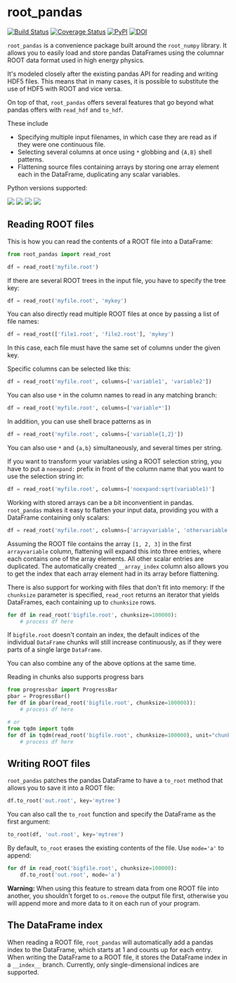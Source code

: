 
# root\_pandas

[![Build Status](https://travis-ci.org/scikit-hep/root_pandas.svg?branch=master)](https://travis-ci.org/scikit-hep/root_pandas)
[![Coverage Status](https://coveralls.io/repos/github/scikit-hep/root_pandas/badge.svg?branch=master)](https://coveralls.io/github/scikit-hep/root_pandas?branch=master)
[![PyPI](https://badge.fury.io/py/root_pandas.svg)](https://pypi.python.org/pypi/root_pandas/)
[![DOI](https://zenodo.org/badge/17171/scikit-hep/root_pandas.svg)](https://zenodo.org/badge/latestdoi/17171/scikit-hep/root_pandas)

`root_pandas` is a convenience package built around the `root_numpy` library.
It allows you to easily load and store pandas DataFrames using the columnar ROOT data format used in high energy physics.

It's modeled closely after the existing pandas API for reading and writing HDF5 files.
This means that in many cases, it is possible to substitute the use of HDF5 with ROOT and vice versa.

On top of that, `root_pandas` offers several features that go beyond what pandas offers with `read_hdf` and `to_hdf`.

These include

 - Specifying multiple input filenames, in which case they are read as if they were one continuous file.
 - Selecting several columns at once using `*` globbing and `{A,B}` shell patterns.
 - Flattening source files containing arrays by storing one array element each in the DataFrame, duplicating any scalar variables.

Python versions supported:

[![](https://img.shields.io/badge/python-2.7-blue.svg)](https://badge.fury.io/py/root_pandas)
[![](https://img.shields.io/badge/python-3.4-blue.svg)](https://badge.fury.io/py/root_pandas)
[![](https://img.shields.io/badge/python-3.5-blue.svg)](https://badge.fury.io/py/root_pandas)
[![](https://img.shields.io/badge/python-3.6-blue.svg)](https://badge.fury.io/py/root_pandas)


## Reading ROOT files

This is how you can read the contents of a ROOT file into a DataFrame:
```python
from root_pandas import read_root

df = read_root('myfile.root')
```

If there are several ROOT trees in the input file, you have to specify the tree key:
```python
df = read_root('myfile.root', 'mykey')
```

You can also directly read multiple ROOT files at once by passing a list of file names:
```python
df = read_root(['file1.root', 'file2.root'], 'mykey')
```
In this case, each file must have the same set of columns under the given key.

Specific columns can be selected like this:
```python
df = read_root('myfile.root', columns=['variable1', 'variable2'])
```

You can also use `*` in the column names to read in any matching branch:
```python
df = read_root('myfile.root', columns=['variable*'])
```

In addition, you can use shell brace patterns as in
```python
df = read_root('myfile.root', columns=['variable{1,2}'])
```
You can also use `*` and `{a,b}` simultaneously, and several times per string.

If you want to transform your variables using a ROOT selection string, you have
to put a `noexpand:` prefix in front of the column name that you want to use the selection string in:
```python
df = read_root('myfile.root', columns=['noexpand:sqrt(variable1)']
```

Working with stored arrays can be a bit inconventient in pandas.
`root_pandas` makes it easy to flatten your input data, providing you with a DataFrame containing only scalars:
```python
df = read_root('myfile.root', columns=['arrayvariable', 'othervariable'], flatten=['arrayvariable'])
```

Assuming the ROOT file contains the array `[1, 2, 3]` in the first `arrayvariable` column, flattening
will expand this into three entries, where each contains one of the array elements.
All other scalar entries are duplicated.
The automatically created `__array_index` column also allows you to get the index that each array element had in its array before flattening.

There is also support for working with files that don't fit into memory:
If the `chunksize` parameter is specified, `read_root` returns an iterator that yields DataFrames, each containing up to `chunksize` rows.
```python
for df in read_root('bigfile.root', chunksize=100000):
    # process df here
```
If `bigfile.root` doesn't contain an index, the default indices of the
individual `DataFrame` chunks will still increase continuously, as if they were
parts of a single large `DataFrame`.

You can also combine any of the above options at the same time.

Reading in chunks also supports progress bars
```python
from progressbar import ProgressBar
pbar = ProgressBar()
for df in pbar(read_root('bigfile.root', chunksize=100000)):
    # process df here

# or
from tqdm import tqdm
for df in tqdm(read_root('bigfile.root', chunksize=100000), unit="chunks"):
    # process df here
```

## Writing ROOT files

`root_pandas` patches the pandas DataFrame to have a `to_root` method that allows you to save it into a ROOT file:
```python
df.to_root('out.root', key='mytree')
```
You can also call the `to_root` function and specify the DataFrame as the first argument:
```python
to_root(df, 'out.root', key='mytree')
```

By default, `to_root` erases the existing contents of the file. Use `mode='a'` to append:
```python
for df in read_root('bigfile.root', chunksize=100000):
    df.to_root('out.root', mode='a')
```
**Warning:** When using this feature to stream data from one ROOT file into
another, you shouldn't forget to `os.remove` the output file first, otherwise
you will append more and more data to it on each run of your program.

## The DataFrame index

When reading a ROOT file, `root_pandas` will automatically add a pandas index
to the DataFrame, which starts at 1 and counts up for each entry.
When writing the DataFrame to a ROOT file, it stores the DataFrame index in a `__index__` branch.
Currently, only single-dimensional indices are supported.

